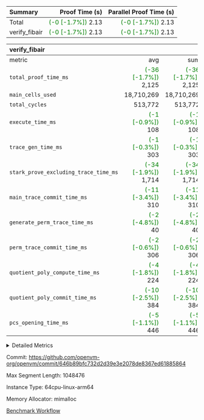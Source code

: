 | Summary | Proof Time (s) | Parallel Proof Time (s) |
|:---|---:|---:|
| Total | <span style='color: green'>(-0 [-1.7%])</span> 2.13 | <span style='color: green'>(-0 [-1.7%])</span> 2.13 |
| verify_fibair | <span style='color: green'>(-0 [-1.7%])</span> 2.13 | <span style='color: green'>(-0 [-1.7%])</span> 2.13 |


| verify_fibair |||||
|:---|---:|---:|---:|---:|
|metric|avg|sum|max|min|
| `total_proof_time_ms ` | <span style='color: green'>(-36 [-1.7%])</span> 2,125 | <span style='color: green'>(-36 [-1.7%])</span> 2,125 | <span style='color: green'>(-36 [-1.7%])</span> 2,125 | <span style='color: green'>(-36 [-1.7%])</span> 2,125 |
| `main_cells_used     ` |  18,710,269 |  18,710,269 |  18,710,269 |  18,710,269 |
| `total_cycles        ` |  513,772 |  513,772 |  513,772 |  513,772 |
| `execute_time_ms     ` | <span style='color: green'>(-1 [-0.9%])</span> 108 | <span style='color: green'>(-1 [-0.9%])</span> 108 | <span style='color: green'>(-1 [-0.9%])</span> 108 | <span style='color: green'>(-1 [-0.9%])</span> 108 |
| `trace_gen_time_ms   ` | <span style='color: green'>(-1 [-0.3%])</span> 303 | <span style='color: green'>(-1 [-0.3%])</span> 303 | <span style='color: green'>(-1 [-0.3%])</span> 303 | <span style='color: green'>(-1 [-0.3%])</span> 303 |
| `stark_prove_excluding_trace_time_ms` | <span style='color: green'>(-34 [-1.9%])</span> 1,714 | <span style='color: green'>(-34 [-1.9%])</span> 1,714 | <span style='color: green'>(-34 [-1.9%])</span> 1,714 | <span style='color: green'>(-34 [-1.9%])</span> 1,714 |
| `main_trace_commit_time_ms` | <span style='color: green'>(-11 [-3.4%])</span> 310 | <span style='color: green'>(-11 [-3.4%])</span> 310 | <span style='color: green'>(-11 [-3.4%])</span> 310 | <span style='color: green'>(-11 [-3.4%])</span> 310 |
| `generate_perm_trace_time_ms` | <span style='color: green'>(-2 [-4.8%])</span> 40 | <span style='color: green'>(-2 [-4.8%])</span> 40 | <span style='color: green'>(-2 [-4.8%])</span> 40 | <span style='color: green'>(-2 [-4.8%])</span> 40 |
| `perm_trace_commit_time_ms` | <span style='color: green'>(-2 [-0.6%])</span> 306 | <span style='color: green'>(-2 [-0.6%])</span> 306 | <span style='color: green'>(-2 [-0.6%])</span> 306 | <span style='color: green'>(-2 [-0.6%])</span> 306 |
| `quotient_poly_compute_time_ms` | <span style='color: green'>(-4 [-1.8%])</span> 224 | <span style='color: green'>(-4 [-1.8%])</span> 224 | <span style='color: green'>(-4 [-1.8%])</span> 224 | <span style='color: green'>(-4 [-1.8%])</span> 224 |
| `quotient_poly_commit_time_ms` | <span style='color: green'>(-10 [-2.5%])</span> 384 | <span style='color: green'>(-10 [-2.5%])</span> 384 | <span style='color: green'>(-10 [-2.5%])</span> 384 | <span style='color: green'>(-10 [-2.5%])</span> 384 |
| `pcs_opening_time_ms ` | <span style='color: green'>(-5 [-1.1%])</span> 446 | <span style='color: green'>(-5 [-1.1%])</span> 446 | <span style='color: green'>(-5 [-1.1%])</span> 446 | <span style='color: green'>(-5 [-1.1%])</span> 446 |



<details>
<summary>Detailed Metrics</summary>

|  | verify_program_compile_ms | total_cells | stark_prove_excluding_trace_time_ms | quotient_poly_compute_time_ms | quotient_poly_commit_time_ms | perm_trace_commit_time_ms | pcs_opening_time_ms | main_trace_commit_time_ms |
| --- | --- | --- | --- | --- | --- | --- | --- |
|  | 5 | 65,536 | 67 | 2 | 14 | 0 | 37 | 13 | 

| air_name | rows | quotient_deg | main_cols | interactions | constraints | cells |
| --- | --- | --- | --- | --- | --- | --- |
| AccessAdapterAir<2> |  | 4 |  | 5 | 11 |  | 
| AccessAdapterAir<4> |  | 4 |  | 5 | 11 |  | 
| AccessAdapterAir<8> |  | 4 |  | 5 | 11 |  | 
| FibonacciAir | 32,768 | 1 | 2 |  | 5 | 65,536 | 
| FriReducedOpeningAir |  | 4 |  | 31 | 52 |  | 
| NativePoseidon2Air<BabyBearParameters>, 1> |  | 4 |  | 176 | 555 |  | 
| PhantomAir |  | 4 |  | 3 | 4 |  | 
| ProgramAir |  | 1 |  | 1 | 4 |  | 
| VariableRangeCheckerAir |  | 1 |  | 1 | 4 |  | 
| VmAirWrapper<AluNativeAdapterAir, FieldArithmeticCoreAir> |  | 4 |  | 15 | 23 |  | 
| VmAirWrapper<BranchNativeAdapterAir, BranchEqualCoreAir<1> |  | 4 |  | 11 | 22 |  | 
| VmAirWrapper<JalNativeAdapterAir, JalCoreAir> |  | 4 |  | 7 | 6 |  | 
| VmAirWrapper<NativeAdapterAir<2, 0>, PublicValuesCoreAir> |  | 4 |  | 11 | 22 |  | 
| VmAirWrapper<NativeLoadStoreAdapterAir<1>, NativeLoadStoreCoreAir<1> |  | 4 |  | 15 | 16 |  | 
| VmAirWrapper<NativeLoadStoreAdapterAir<4>, NativeLoadStoreCoreAir<4> |  | 4 |  | 15 | 16 |  | 
| VmAirWrapper<NativeVectorizedAdapterAir<4>, FieldExtensionCoreAir> |  | 4 |  | 15 | 23 |  | 
| VmConnectorAir |  | 4 |  | 3 | 8 |  | 
| VolatileBoundaryAir |  | 4 |  | 4 | 16 |  | 

| group | trace_gen_time_ms | total_proof_time_ms | total_cycles | total_cells | stark_prove_excluding_trace_time_ms | quotient_poly_compute_time_ms | quotient_poly_commit_time_ms | perm_trace_commit_time_ms | pcs_opening_time_ms | main_trace_commit_time_ms | main_cells_used | generate_perm_trace_time_ms | fri.log_blowup | execute_time_ms |
| --- | --- | --- | --- | --- | --- | --- | --- | --- | --- | --- | --- | --- | --- | --- |
| verify_fibair | 303 | 2,125 | 513,772 | 43,401,880 | 1,714 | 224 | 384 | 306 | 446 | 310 | 18,710,269 | 40 | 2 | 108 | 

| group | air_name | rows | prep_cols | perm_cols | main_cols | cells |
| --- | --- | --- | --- | --- | --- | --- |
| verify_fibair | AccessAdapterAir<2> | 65,536 |  | 12 | 11 | 1,507,328 | 
| verify_fibair | AccessAdapterAir<4> | 32,768 |  | 12 | 13 | 819,200 | 
| verify_fibair | AccessAdapterAir<8> | 128 |  | 12 | 17 | 3,712 | 
| verify_fibair | FriReducedOpeningAir | 1,024 |  | 36 | 25 | 62,464 | 
| verify_fibair | NativePoseidon2Air<BabyBearParameters>, 1> | 16,384 |  | 216 | 399 | 10,076,160 | 
| verify_fibair | PhantomAir | 16,384 |  | 8 | 6 | 229,376 | 
| verify_fibair | ProgramAir | 8,192 |  | 8 | 10 | 147,456 | 
| verify_fibair | VariableRangeCheckerAir | 262,144 | 2 | 8 | 1 | 2,359,296 | 
| verify_fibair | VmAirWrapper<AluNativeAdapterAir, FieldArithmeticCoreAir> | 262,144 |  | 20 | 29 | 12,845,056 | 
| verify_fibair | VmAirWrapper<BranchNativeAdapterAir, BranchEqualCoreAir<1> | 131,072 |  | 16 | 23 | 5,111,808 | 
| verify_fibair | VmAirWrapper<JalNativeAdapterAir, JalCoreAir> | 16,384 |  | 12 | 9 | 344,064 | 
| verify_fibair | VmAirWrapper<NativeLoadStoreAdapterAir<1>, NativeLoadStoreCoreAir<1> | 131,072 |  | 24 | 22 | 6,029,312 | 
| verify_fibair | VmAirWrapper<NativeLoadStoreAdapterAir<4>, NativeLoadStoreCoreAir<4> | 16,384 |  | 24 | 31 | 901,120 | 
| verify_fibair | VmAirWrapper<NativeVectorizedAdapterAir<4>, FieldExtensionCoreAir> | 8,192 |  | 20 | 38 | 475,136 | 
| verify_fibair | VmConnectorAir | 2 | 1 | 8 | 4 | 24 | 
| verify_fibair | VolatileBoundaryAir | 131,072 |  | 8 | 11 | 2,490,368 | 

</details>


Commit: https://github.com/openvm-org/openvm/commit/646b89bfc732d2d39e3e2078de8367ed61885864

Max Segment Length: 1048476

Instance Type: 64cpu-linux-arm64

Memory Allocator: mimalloc

[Benchmark Workflow](https://github.com/openvm-org/openvm/actions/runs/13094036534)
